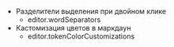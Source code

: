 - Разделители выделения при двойном клике
    - editor.wordSeparators
- Кастомизация цветов в маркдаун
    - editor.tokenColorCustomizations
